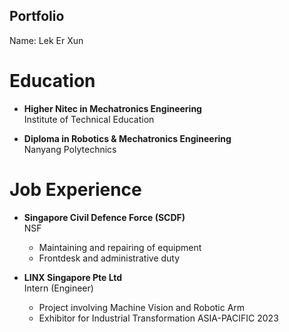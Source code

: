 ## Portfolio

Name: Lek Er Xun

# Education
- **Higher Nitec in Mechatronics Engineering**  
  Institute of Technical Education

- **Diploma in Robotics & Mechatronics Engineering**  
  Nanyang Polytechnics

# Job Experience
- **Singapore Civil Defence Force (SCDF)**   
  NSF
  - Maintaining and repairing of equipment
  - Frontdesk and administrative duty

- **LINX Singapore Pte Ltd**      
  Intern (Engineer)
  - Project involving Machine Vision and Robotic Arm
  - Exhibitor for Industrial Transformation ASIA-PACIFIC 2023


